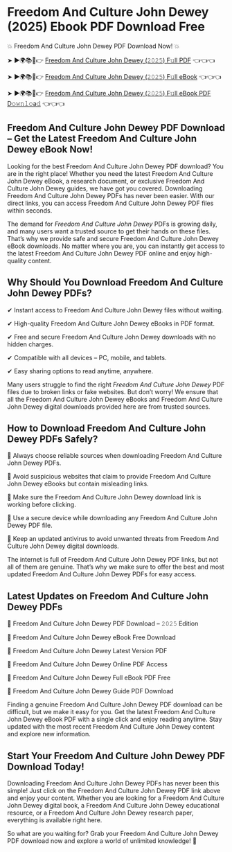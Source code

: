 # Freedom And Culture John Dewey (2025) Ebook PDF Download Free

💥 Freedom And Culture John Dewey PDF Download Now! 💥

➤ ►🌍📚📱👉 [Freedom And Culture John Dewey (𝟸𝟶𝟸𝟻) F𝚞ll PDF](https://getpdf.xyz/freedom-and-culture-john-dewey) 👈👈👈


➤ ►🌍📚📱👉 [Freedom And Culture John Dewey (𝟸𝟶𝟸𝟻) F𝚞ll eBook](https://getpdf.xyz/freedom-and-culture-john-dewey) 👈👈👈


➤ ►🌍📚📱👉 [Freedom And Culture John Dewey (𝟸𝟶𝟸𝟻) F𝚞ll eBook PDF D𝚘𝚠𝚗𝚕𝚘a𝚍](https://getpdf.xyz/freedom-and-culture-john-dewey) 👈👈👈


## Freedom And Culture John Dewey PDF Download – Get the Latest Freedom And Culture John Dewey eBook Now!

Looking for the best Freedom And Culture John Dewey PDF download? You are in the right place! Whether you need the latest Freedom And Culture John Dewey eBook, a research document, or exclusive Freedom And Culture John Dewey guides, we have got you covered. Downloading Freedom And Culture John Dewey PDFs has never been easier. With our direct links, you can access Freedom And Culture John Dewey PDF files within seconds.

The demand for *Freedom And Culture John Dewey* PDFs is growing daily, and many users want a trusted source to get their hands on these files. That’s why we provide safe and secure Freedom And Culture John Dewey eBook downloads. No matter where you are, you can instantly get access to the latest Freedom And Culture John Dewey PDF online and enjoy high-quality content.

## Why Should You Download Freedom And Culture John Dewey PDFs?

✔ Instant access to Freedom And Culture John Dewey files without waiting.

✔ High-quality Freedom And Culture John Dewey eBooks in PDF format.

✔ Free and secure Freedom And Culture John Dewey downloads with no hidden charges.

✔ Compatible with all devices – PC, mobile, and tablets.

✔ Easy sharing options to read anytime, anywhere.

Many users struggle to find the right *Freedom And Culture John Dewey* PDF files due to broken links or fake websites. But don’t worry! We ensure that all the Freedom And Culture John Dewey eBooks and Freedom And Culture John Dewey digital downloads provided here are from trusted sources.

## How to Download Freedom And Culture John Dewey PDFs Safely?

📌 Always choose reliable sources when downloading Freedom And Culture John Dewey PDFs.

📌 Avoid suspicious websites that claim to provide Freedom And Culture John Dewey eBooks but contain misleading links.

📌 Make sure the Freedom And Culture John Dewey download link is working before clicking.

📌 Use a secure device while downloading any Freedom And Culture John Dewey PDF file.

📌 Keep an updated antivirus to avoid unwanted threats from Freedom And Culture John Dewey digital downloads.

The internet is full of Freedom And Culture John Dewey PDF links, but not all of them are genuine. That’s why we make sure to offer the best and most updated Freedom And Culture John Dewey PDFs for easy access.

## Latest Updates on Freedom And Culture John Dewey PDFs

🔹 Freedom And Culture John Dewey PDF Download – 𝟸𝟶𝟸𝟻 Edition

🔹 Freedom And Culture John Dewey eBook Free Download

🔹 Freedom And Culture John Dewey Latest Version PDF

🔹 Freedom And Culture John Dewey Online PDF Access

🔹 Freedom And Culture John Dewey Full eBook PDF Free

🔹 Freedom And Culture John Dewey Guide PDF Download

Finding a genuine Freedom And Culture John Dewey PDF download can be difficult, but we make it easy for you. Get the latest Freedom And Culture John Dewey eBook PDF with a single click and enjoy reading anytime. Stay updated with the most recent Freedom And Culture John Dewey content and explore new information.

## Start Your Freedom And Culture John Dewey PDF Download Today!

Downloading Freedom And Culture John Dewey PDFs has never been this simple! Just click on the Freedom And Culture John Dewey PDF link above and enjoy your content. Whether you are looking for a Freedom And Culture John Dewey digital book, a Freedom And Culture John Dewey educational resource, or a Freedom And Culture John Dewey research paper, everything is available right here.

So what are you waiting for? Grab your Freedom And Culture John Dewey PDF download now and explore a world of unlimited knowledge! 🚀